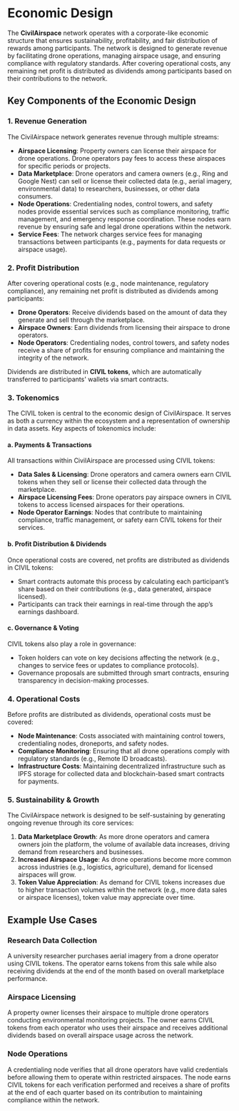# Economic Design

The **CivilAirspace** network operates with a corporate-like economic structure that ensures sustainability, profitability, and fair distribution of rewards among participants. The network is designed to generate revenue by facilitating drone operations, managing airspace usage, and ensuring compliance with regulatory standards. After covering operational costs, any remaining net profit is distributed as dividends among participants based on their contributions to the network.

## Key Components of the Economic Design

### 1. Revenue Generation
The CivilAirspace network generates revenue through multiple streams:
- **Airspace Licensing**: Property owners can license their airspace for drone operations. Drone operators pay fees to access these airspaces for specific periods or projects.
- **Data Marketplace**: Drone operators and camera owners (e.g., Ring and Google Nest) can sell or license their collected data (e.g., aerial imagery, environmental data) to researchers, businesses, or other data consumers.
- **Node Operations**: Credentialing nodes, control towers, and safety nodes provide essential services such as compliance monitoring, traffic management, and emergency response coordination. These nodes earn revenue by ensuring safe and legal drone operations within the network.
- **Service Fees**: The network charges service fees for managing transactions between participants (e.g., payments for data requests or airspace usage).

### 2. Profit Distribution
After covering operational costs (e.g., node maintenance, regulatory compliance), any remaining net profit is distributed as dividends among participants:
- **Drone Operators**: Receive dividends based on the amount of data they generate and sell through the marketplace.
- **Airspace Owners**: Earn dividends from licensing their airspace to drone operators.
- **Node Operators**: Credentialing nodes, control towers, and safety nodes receive a share of profits for ensuring compliance and maintaining the integrity of the network.

Dividends are distributed in **CIVIL tokens**, which are automatically transferred to participants' wallets via smart contracts.

### 3. Tokenomics

The CIVIL token is central to the economic design of CivilAirspace. It serves as both a currency within the ecosystem and a representation of ownership in data assets. Key aspects of tokenomics include:

#### a. Payments & Transactions
All transactions within CivilAirspace are processed using CIVIL tokens:
- **Data Sales & Licensing**: Drone operators and camera owners earn CIVIL tokens when they sell or license their collected data through the marketplace.
- **Airspace Licensing Fees**: Drone operators pay airspace owners in CIVIL tokens to access licensed airspaces for their operations.
- **Node Operator Earnings**: Nodes that contribute to maintaining compliance, traffic management, or safety earn CIVIL tokens for their services.

#### b. Profit Distribution & Dividends
Once operational costs are covered, net profits are distributed as dividends in CIVIL tokens:
- Smart contracts automate this process by calculating each participant’s share based on their contributions (e.g., data generated, airspace licensed).
- Participants can track their earnings in real-time through the app’s earnings dashboard.

#### c. Governance & Voting
CIVIL tokens also play a role in governance:
- Token holders can vote on key decisions affecting the network (e.g., changes to service fees or updates to compliance protocols).
- Governance proposals are submitted through smart contracts, ensuring transparency in decision-making processes.

### 4. Operational Costs
Before profits are distributed as dividends, operational costs must be covered:
- **Node Maintenance**: Costs associated with maintaining control towers, credentialing nodes, droneports, and safety nodes.
- **Compliance Monitoring**: Ensuring that all drone operations comply with regulatory standards (e.g., Remote ID broadcasts).
- **Infrastructure Costs**: Maintaining decentralized infrastructure such as IPFS storage for collected data and blockchain-based smart contracts for payments.

### 5. Sustainability & Growth

The CivilAirspace network is designed to be self-sustaining by generating ongoing revenue through its core services:
1. **Data Marketplace Growth**: As more drone operators and camera owners join the platform, the volume of available data increases, driving demand from researchers and businesses.
2. **Increased Airspace Usage**: As drone operations become more common across industries (e.g., logistics, agriculture), demand for licensed airspaces will grow.
3. **Token Value Appreciation**: As demand for CIVIL tokens increases due to higher transaction volumes within the network (e.g., more data sales or airspace licenses), token value may appreciate over time.

## Example Use Cases

### Research Data Collection
A university researcher purchases aerial imagery from a drone operator using CIVIL tokens. The operator earns tokens from this sale while also receiving dividends at the end of the month based on overall marketplace performance.

### Airspace Licensing
A property owner licenses their airspace to multiple drone operators conducting environmental monitoring projects. The owner earns CIVIL tokens from each operator who uses their airspace and receives additional dividends based on overall airspace usage across the network.

### Node Operations
A credentialing node verifies that all drone operators have valid credentials before allowing them to operate within restricted airspaces. The node earns CIVIL tokens for each verification performed and receives a share of profits at the end of each quarter based on its contribution to maintaining compliance within the network.